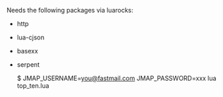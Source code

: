 Needs the following packages via luarocks:

- http
- lua-cjson
- basexx
- serpent

    $ JMAP_USERNAME=you@fastmail.com JMAP_PASSWORD=xxx lua top_ten.lua
